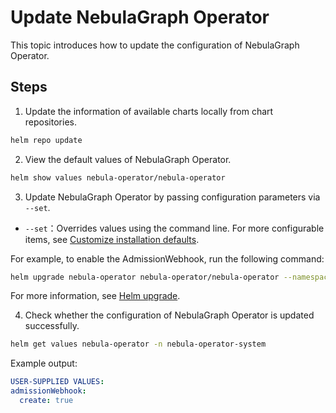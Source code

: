 # Update NebulaGraph Operator

This topic introduces how to update the configuration of NebulaGraph Operator.

## Steps

1. Update the information of available charts locally from chart repositories.
   
  ```bash
  helm repo update
  ``` 

2. View the default values of NebulaGraph Operator.
   
  ```bash
  helm show values nebula-operator/nebula-operator
  ```

3. Update NebulaGraph Operator by passing configuration parameters via `--set`.

  - `--set`：Overrides values using the command line. For more configurable items, see [Customize installation defaults](3.1.customize-installation.md).

  For example, to enable the AdmissionWebhook, run the following command:

  ```bash
  helm upgrade nebula-operator nebula-operator/nebula-operator --namespace=nebula-operator-system --version={{operator.release}} --set admissionWebhook.create=true
  ```

  For more information, see [Helm upgrade](https://helm.sh/docs/helm/helm_upgrade/).

4. Check whether the configuration of NebulaGraph Operator is updated successfully.

  ```bash
  helm get values nebula-operator -n nebula-operator-system
  ```

  Example output:

  ```yaml
  USER-SUPPLIED VALUES:
  admissionWebhook:
    create: true
  ```

